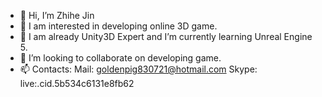 - 👋 Hi, I’m Zhihe Jin
- 👀 I am interested in developing online 3D game. 
- 🌱 I am already Unity3D Expert and I’m currently learning Unreal Engine 5.
- 💞️ I’m looking to collaborate on developing game.
- 📫 Contacts: Mail: goldenpig830721@hotmail.com Skype: live:.cid.5b534c6131e8fb62

<!---
hongji721/hongji721 is a ✨ special ✨ repository because its `README.md` (this file) appears on your GitHub profile.
You can click the Preview link to take a look at your changes.
--->
